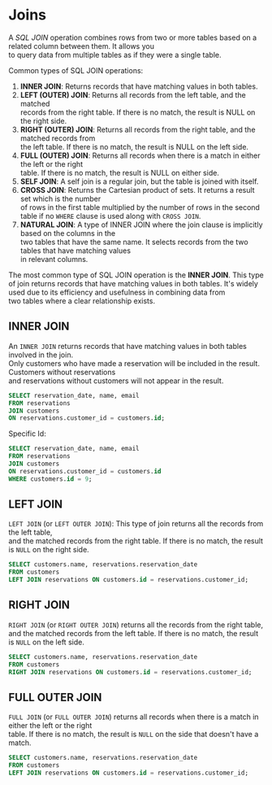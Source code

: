 # Joins

A *SQL JOIN* operation combines rows from two or more tables based on a related column between them. It allows you  
to query data from multiple tables as if they were a single table.   

Common types of SQL JOIN operations:

1. **INNER JOIN**: Returns records that have matching values in both tables.  
2. **LEFT (OUTER) JOIN**: Returns all records from the left table, and the matched  
   records from the right table. If there is no match, the result is NULL on the right side.  
4. **RIGHT (OUTER) JOIN**: Returns all records from the right table, and the matched records from  
   the left table. If there is no match, the result is NULL on the left side.  
6. **FULL (OUTER) JOIN**: Returns all records when there is a match in either the left or the right  
   table. If there is no match, the result is NULL on either side.  
8. **SELF JOIN**: A self join is a regular join, but the table is joined with itself.  
9. **CROSS JOIN**: Returns the Cartesian product of sets. It returns a result set which is the number  
   of rows in the first table multiplied by the number of rows in the second table if no `WHERE`
   clause is used along with `CROSS JOIN`.
11. **NATURAL JOIN**: A type of INNER JOIN where the join clause is implicitly based on the columns in the  
    two tables that have the same name. It selects records from the two tables that have matching values  
    in relevant columns.  


The most common type of SQL JOIN operation is the **INNER JOIN**. This type of join returns records that have 
matching values in both tables. It's widely used due to its efficiency and usefulness in combining data from  
two tables where a clear relationship exists.  


## INNER JOIN

An `INNER JOIN` returns records that have matching values in both tables involved in the join.  
Only customers who have made a reservation will be included in the result. Customers without reservations  
and reservations without customers will not appear in the result.

```SQL
SELECT reservation_date, name, email
FROM reservations 
JOIN customers 
ON reservations.customer_id = customers.id;
```

Specific Id:

```SQL
SELECT reservation_date, name, email
FROM reservations 
JOIN customers 
ON reservations.customer_id = customers.id
WHERE customers.id = 9;
```

## LEFT JOIN

`LEFT JOIN` (or `LEFT OUTER JOIN`): This type of join returns all the records from the left table,  
and the matched records from the right table. If there is no match, the result is `NULL` on the right side.  

```SQL
SELECT customers.name, reservations.reservation_date
FROM customers
LEFT JOIN reservations ON customers.id = reservations.customer_id;
```

## RIGHT JOIN

`RIGHT JOIN` (or `RIGHT OUTER JOIN`) returns all the records from the right table, and the matched records 
from the left table. If there is no match, the result is `NULL` on the left side.

```SQL
SELECT customers.name, reservations.reservation_date
FROM customers
RIGHT JOIN reservations ON customers.id = reservations.customer_id;
```

## FULL OUTER JOIN

`FULL JOIN` (or `FULL OUTER JOIN`) returns all records when there is a match in either the left or the right  
table. If there is no match, the result is `NULL` on the side that doesn't have a match.  

```SQL
SELECT customers.name, reservations.reservation_date
FROM customers
LEFT JOIN reservations ON customers.id = reservations.customer_id;
```
